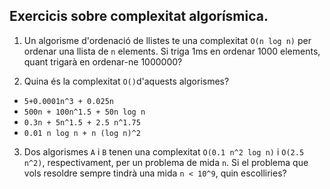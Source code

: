 ## Exercicis sobre complexitat algorísmica.

1. Un algorisme d'ordenació de llistes te una complexitat `O(n log n)` per ordenar una llista de `n` elements. Si triga 1ms en ordenar 1000 elements, quant trigarà en ordenar-ne 1000000?

[//]: # (This may be the most platform independent comment)

2. Quina és la complexitat `O()`d'aquests algorismes?
+ `5+0.0001n^3 + 0.025n`
+ `500n + 100n^1.5 + 50n log n`
+ `0.3n + 5n^1.5 + 2.5 n^1.75`
+ `0.01 n log n + n (log n)^2`

3. Dos algorismes `A` i `B` tenen una complexitat  `O(0.1 n^2 log n)` i `O(2.5 n^2)`, respectivament, per un problema de mida `n`. 
Si el problema que vols resoldre sempre tindrà una mida `n < 10^9`, quin escolliries?




